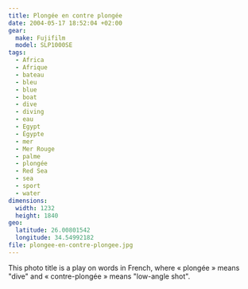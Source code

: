 ```yaml
---
title: Plongée en contre plongée
date: 2004-05-17 18:52:04 +02:00
gear:
  make: Fujifilm
  model: SLP1000SE
tags:
  - Africa
  - Afrique
  - bateau
  - bleu
  - blue
  - boat
  - dive
  - diving
  - eau
  - Egypt
  - Égypte
  - mer
  - Mer Rouge
  - palme
  - plongée
  - Red Sea
  - sea
  - sport
  - water
dimensions:
  width: 1232
  height: 1840
geo:
  latitude: 26.00801542
  longitude: 34.54992182
file: plongee-en-contre-plongee.jpg
---
```


This photo title is a play on words in French, where « plongée » means "dive" and « contre-plongée » means "low-angle shot".
